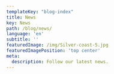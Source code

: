```yaml
---
templateKey: "blog-index"
title: News
key: News
path: /blog/news/
language: 'en'
subtitle: ''
featuredImage: /img/Silver-coast-5.jpg
featuredImagePosition: 'top center'
meta:
  description: Follow our latest news.
---
```


